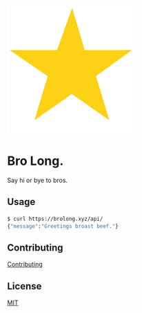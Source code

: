 ![star](/src/images/star.png)

# Bro Long.

Say hi or bye to bros.

## Usage

```bash
$ curl https://brolong.xyz/api/
{"message":"Greetings broast beef."}
```

## Contributing

[Contributing](https://github.com/duffn/brolong/blob/master/CONTRIBUTING.md)

## License

[MIT](https://github.com/duffn/brolong/blob/master/LICENSE.md)

